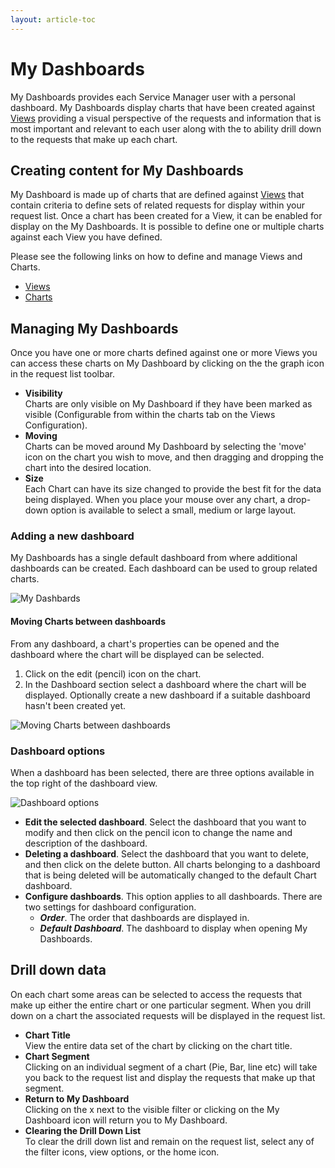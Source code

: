 ```yaml
---
layout: article-toc
---
```

# My Dashboards
My Dashboards provides each Service Manager user with a personal dashboard. My Dashboards display charts that have been created against [Views](/servicemanager-user-guide/request-list/views) providing a visual perspective of the requests and information that is most important and relevant to each user along with the to ability drill down to the requests that make up each chart.

## Creating content for My Dashboards
My Dashboard is made up of charts that are defined against [Views](/servicemanager-user-guide/request-list/views) that contain criteria to define sets of related requests for display within your request list. Once a chart has been created for a View, it can be enabled for display on the My Dashboards. It is possible to define one or multiple charts against each View you have defined.

Please see the following links on how to define and manage Views and Charts.

* [Views](/servicemanager-user-guide/request-list/views)
* [Charts](/servicemanager-user-guide/request-list/views#charts)

## Managing My Dashboards
Once you have one or more charts defined against one or more Views you can access these charts on My Dashboard by clicking on the the graph icon in the request list toolbar.

* **Visibility**<br>Charts are only visible on My Dashboard if they have been marked as visible (Configurable from within the charts tab on the Views Configuration).
* **Moving**<br>Charts can be moved around My Dashboard by selecting the 'move' icon on the chart you wish to move, and then dragging and dropping the chart into the desired location.
* **Size**<br>Each Chart can have its size changed to provide the best fit for the data being displayed. When you place your mouse over any chart, a drop-down option is available to select a small, medium or large layout.

### Adding a new dashboard
My Dashboards has a single default dashboard from where additional dashboards can be created. Each dashboard can be used to group related charts.

![My Dashbards](/_books/servicemanager-user-guide/request-list/images/my-dashboards-add.png)

#### Moving Charts between dashboards
From any dashboard, a chart's properties can be opened and the dashboard where the chart will be displayed can be selected.

1. Click on the edit (pencil) icon on the chart.
1. In the Dashboard section select a dashboard where the chart will be displayed.  Optionally create a new dashboard if a suitable dashboard hasn't been created yet.

![Moving Charts between dashboards](/_books/servicemanager-user-guide/request-list/images/chart-dashboard-selection.png)

### Dashboard options
When a dashboard has been selected, there are three options available in the top right of the dashboard view.

![Dashboard options](/_books/servicemanager-user-guide/request-list/images/dashboard-options.png)

* **Edit the selected dashboard**. Select the dashboard that you want to modify and then click on the pencil icon to change the name and description of the dashboard.
* **Deleting a dashboard**. Select the dashboard that you want to delete, and then click on the delete button. All charts belonging to a dashboard that is being deleted will be automatically changed to the default Chart dashboard.
* **Configure dashboards**. This option applies to all dashboards.  There are two settings for dashboard configuration.
    * ***Order***. The order that dashboards are displayed in.
    * ***Default Dashboard***. The dashboard to display when opening My Dashboards.

## Drill down data
On each chart some areas can be selected to access the requests that make up either the entire chart or one particular segment. When you drill down on a chart the associated requests will be displayed in the request list.

* **Chart Title**<br>View the entire data set of the chart by clicking on the chart title.
* **Chart Segment**<br>Clicking on an individual segment of a chart (Pie, Bar, line etc) will take you back to the request list and display the requests that make up that segment.
* **Return to My Dashboard**<br>Clicking on the x next to the visible filter or clicking on the My Dashboard icon will return you to My Dashboard.
* **Clearing the Drill Down List**<br>To clear the drill down list and remain on the request list, select any of the filter icons, view options, or the home icon.